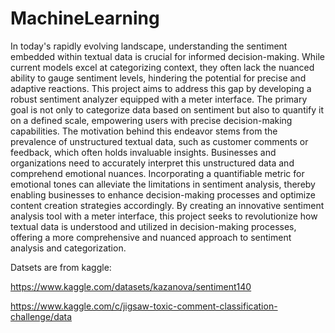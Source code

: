 # MachineLearning

In today's rapidly evolving landscape, understanding the sentiment embedded within textual data is crucial for informed decision-making. While current models excel at categorizing context, they often lack the nuanced ability to gauge sentiment levels, hindering the potential for precise and adaptive reactions.
This project aims to address this gap by developing a robust sentiment analyzer equipped with a meter interface. The primary goal is not only to categorize data based on sentiment but also to quantify it on a defined scale, empowering users with precise decision-making capabilities.
The motivation behind this endeavor stems from the prevalence of unstructured textual data, such as customer comments or feedback, which often holds invaluable insights. Businesses and organizations need to accurately interpret this unstructured data and comprehend emotional nuances. Incorporating a quantifiable metric for emotional tones can alleviate the limitations in sentiment analysis, thereby enabling businesses to enhance decision-making processes and optimize content creation strategies accordingly.
By creating an innovative sentiment analysis tool with a meter interface, this project seeks to revolutionize how textual data is understood and utilized in decision-making processes, offering a more comprehensive and nuanced approach to sentiment analysis and categorization.

Datsets are from kaggle:

https://www.kaggle.com/datasets/kazanova/sentiment140

https://www.kaggle.com/c/jigsaw-toxic-comment-classification-challenge/data

